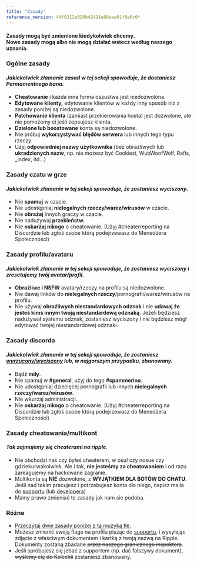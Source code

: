```yaml
---
title: "Zasady"
reference_version: 44f0312e029b42411e60aaa01f6e0c0f
---
```

<h4 class="cenetered">Zasady mogą być zmienione kiedykolwiek chcemy.<br>Nowe zasady mogą albo nie mogą działać wstecz według naszego uznania.</h4>

<h3><i class="game icon"></i> Ogólne zasady</h3>

#### _Jakiekolwiek złamanie zasad w tej sekcji spowoduje, że dostaniesz **Permamentnego bana**._

* **Cheatowanie** i każda inna forma oszustwa jest niedozwolona.
* **Edytowane klienty,** edytowanie klientów w każdy inny sposób niż z zasady poniżej są niedozwolone.
* **Patchowanie klienta** (zamiast przekierowania hosta) jest dozwolone, ale nie pomożemy ci jeśli zepsujesz klienta.
* **Dzielone lub boostowane** konta są niedozwolone.
* Nie próbuj **wykorzystywać błędów serwera** lub innych tego typu rzeczy.
* Użyj **odpowiedniej nazwy użytkownika** (bez obraźliwych lub **ukradzionych nazw**, np. nie możesz być Cookiezi, WubWoofWolf, Rafis, _index, itd...)

<h3><i class="comment icon"></i> Zasady czatu w grze</h3>

#### _Jakiekolwiek złamanie w tej sekcji spowoduje, że zostaniesz **wyciszony**._

* Nie **spamuj** w czacie.
* Nie udostępniaj **nielegalnych rzeczy/warez/wirusów** w czacie.
* Nie **obrażaj** innych graczy w czacie.
* Nie nadużywaj **przekleństw.**
* Nie **oskarżaj nikogo** o cheatowanie. (Użyj #cheaterreporting na Discordzie lub zgłoś osobe którą podejrzewasz do Menedżera Społeczności)


<h3><i class="user icon"></i> Zasady profilu/avataru</h3>

#### _Jakiekolwiek złamanie w tej sekcji spowoduje, że zostaniesz **wyciszony i zresetujemy twój avatar/profil**._

* **Obraźliwe i NSFW** avatary/rzeczy na profilu są niedozwolone.
* Nie dawaj linków do **nielegalnych rzeczy**/pornografii/warez/wirusów na profilu.
* Nie używaj **obraźliwych niestandardowych odznak** i nie **udawaj że jesteś kimś innym twoją niestandardową odznaką**. Jeżeli będziesz nadużywał systemu odznak, zostaniesz wyciszony i nie będziesz mógł edytować twojej niestandardowej odznaki.

<h3><i class="comment icon"></i> Zasady discorda</h3>

#### _Jakiekolwiek złamanie w tej sekcji spowoduje, że zostaniesz <u>wyrzucony/wyciszony</u> lub, w najgorszym przypadku, **zbanowany**._

* Bądź **miły**.
* Nie spamuj w **#general**, użyj do tego **#spammerino**.
* Nie udostępniaj dziecięcej pornografii lub innych **nielegalnych rzeczy/warez/wirusów**.
* Nie wkurzaj administracji.
* Nie **oskarżaj nikogo** o cheatowanie. (Użyj #cheaterreporting na Discordzie lub zgłoś osobe którą podejrzewasz do Menedżera Społeczności)

<h3><i class="file text outline icon"></i> Zasady cheatowania/multikont</h3>

#### _Tak zajmujemy się cheaterami na ripple._

* Nie obchodzi nas czy byłeś cheaterem, w osu! czy nosue czy gdziekurwakolwiek. 
Ale i tak, **nie jesteśmy za cheatowaniem** i od razu zareagujemy na hackowane zagranie.
* Multikonta są **NIE** dozwolone, z **WYJĄTKIEM DLA BOTÓW DO CHATU**.  Jeśli nad takim pracujesz i potrzebujesz konta dla niego, napisz maila do [supportu](mailto:rosusupport@protonmail.com) (lub [developera](mailto:rosusupport@protonmail.com))
* Mamy prawo zmieniać te zasady jak nam sie podoba.

<h3><i class="list layout icon"></i> Różne</h3>

* [Przeczytaj dwie zasady poniżej z tą muzyką tle.](https://www.youtube.com/watch?v=OBQE_TNI7zw)
* Możesz zmienić swoją flage na profilu pisząc do [supportu](mailto:rosusupport@protonmail.com), i wysyłając zdjęcie z właściwym dokumentem i kartką z twoją nazwą na Ripple. Dokumenty zostaną zbadane ~~przez naszego granicznego inspektora~~.
* Jeśli spróbujesz się jebać z supportem (np. dać fałszywy dokument), ~~wyślemy cię do Kolechii~~ zostaniesz zbanowany.
